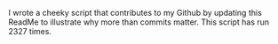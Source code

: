 I wrote a cheeky script that contributes to my Github by updating this ReadMe to illustrate why more than commits matter. This script has run 2327 times.